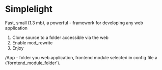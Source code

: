 # Simplelight
Fast,  small (1.3 mb), a  powerful - framework for developing any web application

1. Clone source to a folder accessible via the web
2. Enable mod_rewrite
3. Enjoy

/App - folder you web application, frontend module selected in config file a ('forntend_module_folder'). 

